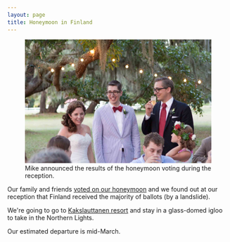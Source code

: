 ```yaml
---
layout: page
title: Honeymoon in Finland
---
```


<figure class="sidebar-right">
    <img src="/img/honeymoon-announcement.jpg" alt="Mike announced the results of our honeymoon vote during our reception.">
    <figcaption>Mike announced the results of the honeymoon voting during the reception.</figcaption>
</figure>

Our family and friends [voted on our honeymoon](http://localhost:4000/wedding/honeymoon.html)
and we found out at our reception that Finland received the majority of 
ballots (by a landslide).

We're going to go to [Kakslauttanen resort](http://www.kakslauttanen.fi) 
and stay in a glass-domed igloo to take in the Northern Lights.

Our estimated departure is mid-March.



